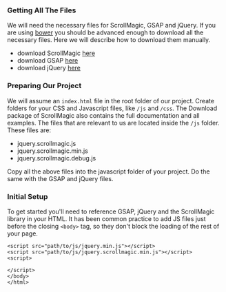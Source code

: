 ### Getting All The Files
We will need the necessary files for ScrollMagic, GSAP and jQuery.
If you are using [bower](bower.io) you should be advanced enough to download all the necessary files.
Here we will describe how to download them manually.
 - download ScrollMagic [here](https://github.com/janpaepke/ScrollMagic/archive/master.zip)
 - download GSAP [here](http://greensock.com/forums/files/getdownload/84-html5js-gsap/)
 - download jQuery [here](http://jquery.com/download)

### Preparing Our Project

We will assume an `index.html` file in the root folder of our project.
Create folders for your CSS and Javascript files, like `/js` and `/css`.
The Download package of ScrollMagic also contains the full documentation and all examples.
The files that are relevant to us are located inside the `/js` folder. These files are:
 - jquery.scrollmagic.js<br>
 - jquery.scrollmagic.min.js<br>
 - jquery.scrollmagic.debug.js<br>

Copy all the above files into the javascript folder of your project. Do the same with the GSAP and jQuery files.

### Initial Setup
To get started you'll need to reference GSAP, jQuery and the ScrollMagic library in your HTML. 
It has been common practice to add JS files just before the closing ``<body>`` tag, so they don't block the loading of the rest of your page.
```markup
<script src="path/to/js/jquery.min.js"></script>
<script src="path/to/js/jquery.scrollmagic.min.js"></script>
<script>

</script>
</body>
</html>
```